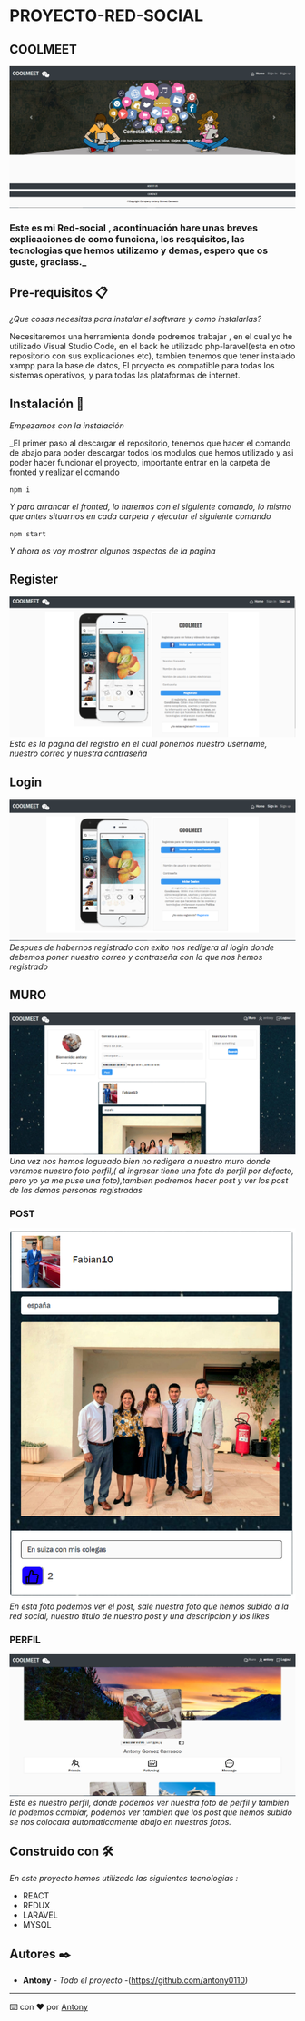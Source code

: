 # PROYECTO-RED-SOCIAL
## COOLMEET
![](./FotosReadme/home.png)

### Este es mi Red-social , acontinuación hare unas breves explicaciones de como funciona, los resquisitos, las tecnologias que hemos utilizamo y demas, espero que os guste, graciass._

## Pre-requisitos 📋

_¿Que cosas necesitas para instalar el software y como instalarlas?_

Necesitaremos una herramienta donde podremos trabajar , en el cual yo he utilizado Visual Studio Code, en el back he utilizado php-laravel(esta en otro repositorio con sus explicaciones etc), tambien tenemos que tener instalado xampp para la base de datos,  El proyecto es compatible para todas los sistemas operativos, y para todas las plataformas de internet.

## Instalación 🔧


_Empezamos con la instalación_

_El primer paso al descargar el repositorio, tenemos que hacer el comando de abajo para poder descargar todos los modulos que hemos utilizado y asi poder hacer funcionar el proyecto, importante entrar en la carpeta de fronted y realizar el comando

  

```
npm i
```

  

_Y para arrancar el fronted, lo haremos con el siguiente comando, lo mismo que antes situarnos en cada carpeta y ejecutar el siguiente comando_

```
npm start
```
_Y ahora os voy mostrar algunos aspectos de la pagina_

  

## Register
![](./FotosReadme/Register.PNG)
 _Esta es la pagina del registro en el cual ponemos nuestro username, nuestro correo y nuestra contraseña_
## Login
![](./FotosReadme/login.png)
_Despues de habernos registrado con exito nos redigera al login donde debemos poner nuestro correo y contraseña con la que nos hemos registrado_
## MURO
![](./FotosReadme/muro.png)
_Una vez nos hemos logueado bien no redigera a nuestro muro donde veremos nuestro foto perfil,( al ingresar tiene una foto de perfil por defecto, pero yo ya me puse una foto),tambien podremos hacer post y ver los post de las demas personas registradas_
### POST
![](./FotosReadme/post.PNG)
_En esta foto podemos ver el post, sale nuestra foto que hemos subido a la red social, nuestro titulo de nuestro post y una descripcion y los likes_
### PERFIL
![](./FotosReadme/perfil.PNG)
_Este es nuestro perfil, donde podemos ver nuestra foto de perfil y tambien la podemos cambiar, podemos ver tambien que los post que hemos subido se nos colocara automaticamente abajo en nuestras fotos._

## Construido con 🛠️

_En este proyecto hemos utilizado las siguientes tecnologias :_

  

*  REACT  
*  REDUX
*  LARAVEL
*  MYSQL



  

## Autores ✒️

  


*  **Antony** - *Todo el proyecto* -(https://github.com/antony0110)


---

⌨️ con ❤️ por [Antony](https://github.com/antony0110)
